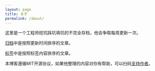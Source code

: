 ```yaml
---
layout: page
title: 关于
permalink: /about/
---
```


这里是一个工程师挖坑踩坑填坑的不完全存档，他会争取每周更新一次。

[归档](https://zxl19.github.io/archive/)中是按照更新时间排序的文章。

[标签](https://zxl19.github.io/tags/)中是按照标签内容排序的文章。

本博客遵循MIT开源协议，如果他整理的内容对你有帮助，可以扫码[支持作者](https://raw.githubusercontent.com/zxl19/zxl19.github.io/master/images/funding.png)。
